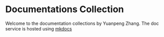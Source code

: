 # Documentations Collection

Welcome to the documentation collections by Yuanpeng Zhang. The doc service is hosted using [mkdocs](https://www.mkdocs.org/)
